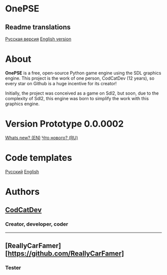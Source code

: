 # OnePSE
## Readme translations
[Русская версия](README-ru.md) [English version](README.md)
# About
**OnePSE** is a free, open-source Python game engine using the SDL graphics engine.
This project is the work of one person, CodCatDev (12 years), so every star on Github is a huge incentive for its creator!

Initially, the project was conceived as a game on Sdl2, but soon, due to the complexity of Sdl2, this engine was born to simplify the work with this graphics engine.

# Version Prototype 0.0.0002
[Whats new? (EN)](Added/AddedEn.md) [Что нового? (RU)](Added/AddedRu.md)

# Code templates
[Русский](Templates/infoRU.md) [English](Templates/infoEN.md)

# Authors
## [CodCatDev](https://github.com/CodCatDev)
### Creator, developer, coder
---
## [ReallyCarFamer][https://github.com/ReallyCarFamer]
### Tester